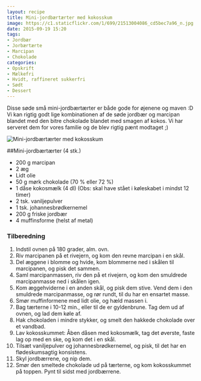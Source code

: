 ```yaml
---
layout: recipe
title: Mini-jordbærtærter med kokosskum
image: https://c1.staticflickr.com/1/699/21513004086_cd5bec7a96_n.jpg
date: 2015-09-19 15:20
tags:
- Jordbær
- Jorbærtærte
- Marcipan
- Chokolade
categories:
- Opskrift
- Mælkefri
- Hvidt, raffineret sukkerfri
- Sødt
- Dessert
---
```


Disse søde små mini-jordbærtærter er både gode for øjenene og maven :D Vi kan rigtig godt lige kombinationen af de søde jordbær og marcipan blandet med den bitre chokolade blandet med smagen af kokos. Vi har serveret dem for vores familie og de blev rigtig pænt modtaget ;)


![Mini-jordbærtærter med kokosskum](https://c1.staticflickr.com/1/733/21351204110_7f55887f53_b.jpg)

##Mini-jordbærtærter (4 stk.)
- 200 g marcipan - 2 æg- Lidt olie- 50 g mørk chokolade (70 % eller 72 %)- 1 dåse kokosmælk (4 dl) (Obs: skal have stået i køleskabet i mindst 12 timer)- 2 tsk. vaniljepulver- 1 tsk. johannesbrødkernemel- 200 g friske jordbær
- 4 muffinsforme (helst af metal)


### Tilberedning
1. Indstil ovnen på 180 grader, alm. ovn.2. Riv marcipanen på et rivejern, og kom den revne marcipan i en skål.3. Del æggene i blomme og hvide, kom blommerne ned i skålen til marcipanen, og pisk det sammen.4. Saml marcipanmassen, riv den på et rivejern, og kom den smuldrede marcipanmasse ned i skålen igen.5. Kom æggehviderne i en anden skål, og pisk dem stive. Vend dem i den smuldredemarcipanmasse, og rør rundt, til du har en ensartet masse.6. Smør muffinformene med lidt olie, og hæld massen i.7. Bag tærterne i 10-12 min., eller til de er gyldenbrune. Tag dem ud af ovnen, og laddem køle af.8. Hak chokoladen i mindre stykker, og smelt den hakkede chokolade over et vandbad.9. Lav kokosskummet: Åben dåsen med kokosmælk, tag det øverste, faste lag op med enske, og kom det i en skål.10. Tilsæt vaniljepulver og johannesbrødkernemel, og pisk, til det har en flødeskumsagtigkonsistens.11. Skyl jordbærrene, og nip dem.12. Smør den smeltede chokolade ud på tærterne, og kom kokosskummet på toppen. Pynt til sidst med jordbærrene.








